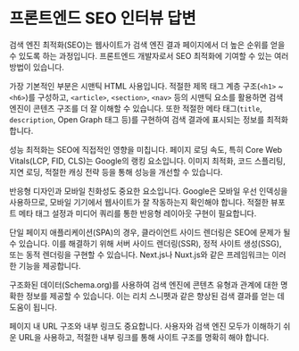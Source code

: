# 프론트엔드 SEO 인터뷰 답변

검색 엔진 최적화(SEO)는 웹사이트가 검색 엔진 결과 페이지에서 더 높은 순위를 얻을 수 있도록 하는 과정입니다. 프론트엔드 개발자로서 SEO 최적화에 기여할 수 있는 여러 방법이 있습니다.

가장 기본적인 부분은 시맨틱 HTML 사용입니다. 적절한 제목 태그 계층 구조(`<h1>` ~ `<h6>`)를 구성하고, `<article>`, `<section>`, `<nav>` 등의 시맨틱 요소를 활용하면 검색 엔진이 콘텐츠 구조를 더 잘 이해할 수 있습니다. 또한 적절한 메타 태그(`title`, `description`, Open Graph 태그 등)를 구현하여 검색 결과에 표시되는 정보를 최적화합니다.

성능 최적화는 SEO에 직접적인 영향을 미칩니다. 페이지 로딩 속도, 특히 Core Web Vitals(LCP, FID, CLS)는 Google의 랭킹 요소입니다. 이미지 최적화, 코드 스플리팅, 지연 로딩, 적절한 캐싱 전략 등을 통해 성능을 개선할 수 있습니다.

반응형 디자인과 모바일 친화성도 중요한 요소입니다. Google은 모바일 우선 인덱싱을 사용하므로, 모바일 기기에서 웹사이트가 잘 작동하는지 확인해야 합니다. 적절한 뷰포트 메타 태그 설정과 미디어 쿼리를 통한 반응형 레이아웃 구현이 필요합니다.

단일 페이지 애플리케이션(SPA)의 경우, 클라이언트 사이드 렌더링은 SEO에 문제가 될 수 있습니다. 이를 해결하기 위해 서버 사이드 렌더링(SSR), 정적 사이트 생성(SSG), 또는 동적 렌더링을 구현할 수 있습니다. Next.js나 Nuxt.js와 같은 프레임워크는 이러한 기능을 제공합니다.

구조화된 데이터(Schema.org)를 사용하여 검색 엔진에 콘텐츠 유형과 관계에 대한 명확한 정보를 제공할 수 있습니다. 이는 리치 스니펫과 같은 향상된 검색 결과를 얻는 데 도움이 됩니다.

페이지 내 URL 구조와 내부 링크도 중요합니다. 사용자와 검색 엔진 모두가 이해하기 쉬운 URL을 사용하고, 적절한 내부 링크를 통해 사이트 구조를 명확히 해야 합니다.